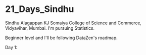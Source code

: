 # 21_Days_Sindhu
Sindhu Alagappan
KJ Somaiya College of Science and Commerce, Vidyavihar, Mumbai.
I'm pursuing Statistics.

Beginner level and I'll be following DataZen's roadmap.

Day 1:
